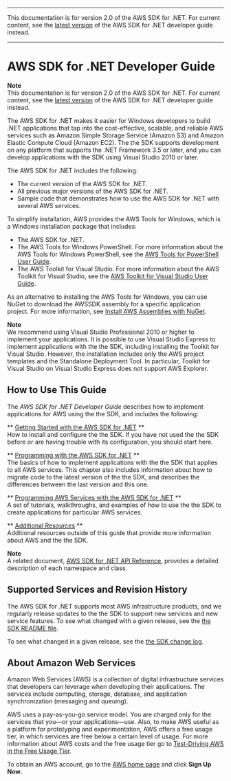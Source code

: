 --------

This documentation is for version 2\.0 of the AWS SDK for \.NET\. For current content, see the [latest version](https://docs.aws.amazon.com/sdk-for-net/latest/developer-guide) of the AWS SDK for \.NET developer guide instead\.

--------

# AWS SDK for \.NET Developer Guide<a name="welcome"></a>

**Note**  
This documentation is for version 2\.0 of the AWS SDK for \.NET\. For current content, see the [latest version](https://docs.aws.amazon.com/sdk-for-net/latest/developer-guide) of the AWS SDK for \.NET developer guide instead\.

The AWS SDK for \.NET makes it easier for Windows developers to build \.NET applications that tap into the cost\-effective, scalable, and reliable AWS services such as Amazon Simple Storage Service \(Amazon S3\) and Amazon Elastic Compute Cloud \(Amazon EC2\)\. The the SDK supports development on any platform that supports the \.NET Framework 3\.5 or later, and you can develop applications with the SDK using Visual Studio 2010 or later\.

The AWS SDK for \.NET includes the following:
+ The current version of the AWS SDK for \.NET\.
+ All previous major versions of the AWS SDK for \.NET\.
+ Sample code that demonstrates how to use the AWS SDK for \.NET with several AWS services\.

To simplify installation, AWS provides the AWS Tools for Windows, which is a Windows installation package that includes:
+ The AWS SDK for \.NET\.
+ The AWS Tools for Windows PowerShell\. For more information about the AWS Tools for Windows PowerShell, see the [AWS Tools for PowerShell User Guide](https://docs.aws.amazon.com/powershell/latest/userguide/)\.
+ The AWS Toolkit for Visual Studio\. For more information about the AWS Toolkit for Visual Studio, see the [AWS Toolkit for Visual Studio User Guide](https://docs.aws.amazon.com/toolkit-for-visual-studio/latest/user-guide/)\.

As an alternative to installing the AWS Tools for Windows, you can use NuGet to download the AWSSDK assembly for a specific application project\. For more information, see [Install AWS Assemblies with NuGet](net-dg-nuget.md)\.

**Note**  
We recommend using Visual Studio Professional 2010 or higher to implement your applications\. It is possible to use Visual Studio Express to implement applications with the the SDK, including installing the Toolkit for Visual Studio\. However, the installation includes only the AWS project templates and the Standalone Deployment Tool\. In particular, Toolkit for Visual Studio on Visual Studio Express does not support AWS Explorer\.

## How to Use This Guide<a name="guidemap"></a>

The *AWS SDK for \.NET Developer Guide* describes how to implement applications for AWS using the the SDK, and includes the following:

** [Getting Started with the AWS SDK for \.NET](net-dg-setup.md) **  
How to install and configure the the SDK\. If you have not used the the SDK before or are having trouble with its configuration, you should start here\.

** [Programming with the AWS SDK for \.NET](net-dg-programming-techniques.md) **  
The basics of how to implement applications with the the SDK that applies to all AWS services\. This chapter also includes information about how to migrate code to the latest version of the the SDK, and describes the differences between the last version and this one\.

** [Programming AWS Services with the AWS SDK for \.NET](tutorials-examples.md) **  
A set of tutorials, walkthroughs, and examples of how to use the the SDK to create applications for particular AWS services\.

** [Additional Resources](net-dg-additional-resources.md) **  
Additional resources outside of this guide that provide more information about AWS and the the SDK\.

**Note**  
A related document, [AWS SDK for \.NET API Reference](https://docs.aws.amazon.com/sdkfornet/latest/apidocs/), provides a detailed description of each namespace and class\.

## Supported Services and Revision History<a name="supported-services"></a>

The AWS SDK for \.NET supports most AWS infrastructure products, and we regularly release updates to the the SDK to support new services and new service features\. To see what changed with a given release, see the [the SDK README file](https://github.com/aws/aws-sdk-net/blob/master/README.md)\.

To see what changed in a given release, see the [the SDK change log](https://github.com/aws/aws-sdk-net/blob/master/SDK.CHANGELOG.md)\.

## About Amazon Web Services<a name="about-aws"></a>

Amazon Web Services \(AWS\) is a collection of digital infrastructure services that developers can leverage when developing their applications\. The services include computing, storage, database, and application synchronization \(messaging and queuing\)\.

AWS uses a pay\-as\-you\-go service model\. You are charged only for the services that you—or your applications—use\. Also, to make AWS useful as a platform for prototyping and experimentation, AWS offers a free usage tier, in which services are free below a certain level of usage\. For more information about AWS costs and the free usage tier go to [Test\-Driving AWS in the Free Usage Tier](https://docs.aws.amazon.com/awsaccountbilling/latest/aboutv2/billing-free-tier.html)\.

To obtain an AWS account, go to the [AWS home page](https://portal.aws.amazon.com/gp/aws/developer/registration/index.html) and click **Sign Up Now**\.